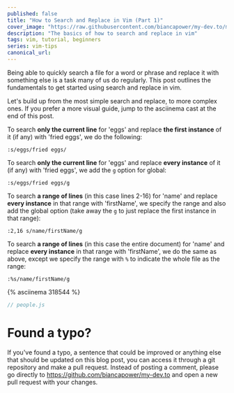 ```yaml
---
published: false
title: "How to Search and Replace in Vim (Part 1)"
cover_image: "https://raw.githubusercontent.com/biancapower/my-dev.to/master/blog-posts/how-to-find-and-replace-in-vim/assets/cover.png"
description: "The basics of how to search and replace in vim"
tags: vim, tutorial, beginners
series: vim-tips
canonical_url:
---
```


Being able to quickly search a file for a word or phrase and replace it with something else is a task many of us do regularly. This post outlines the fundamentals to get started using search and replace in vim.

Let's build up from the most simple search and replace, to more complex ones. If you prefer a more visual guide, jump to the asciinema cast at the end of this post.

To search **only the current line** for 'eggs' and replace **the first instance** of it (if any) with 'fried eggs', we do the following:

`:s/eggs/fried eggs/`

To search **only the current line** for 'eggs' and replace **every instance** of it (if any) with 'fried eggs', we add the `g` option for global:

`:s/eggs/fried eggs/g`

To search **a range of lines** (in this case lines 2-16) for 'name' and replace **every instance** in that range with 'firstName', we specify the range and also add the global option (take away the `g` to just replace the first instance in that range):

`:2,16 s/name/firstName/g`

To search **a range of lines** (in this case the entire document) for 'name' and replace **every instance** in that range with 'firstName', we do the same as above, except we specify the range with `%` to indicate the whole file as the range:

`:%s/name/firstName/g`

{% asciinema 318544 %}

```js
// people.js
```

# Found a typo?

If you've found a typo, a sentence that could be improved or anything else that should be updated on this blog post, you can access it through a git repository and make a pull request. Instead of posting a comment, please go directly to https://github.com/biancapower/my-dev.to and open a new pull request with your changes.
